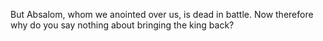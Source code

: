 But Absalom, whom we anointed over us, is dead in battle. Now therefore why do you say nothing about bringing the king back?
